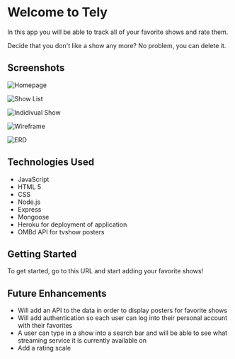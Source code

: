 # Welcome to Tely #

In this app you will be able to track all of your favorite shows and rate them.

Decide that you don't like a show any more? No problem, you can delete it.


## Screenshots ## 

![Homepage](https://i.imgur.com/pLzSVDk.png)

![Show List](https://i.imgur.com/xf6iKya.png)

![Indidivual Show](https://i.imgur.com/1rWOmjz.png)

![Wireframe](https://i.imgur.com/dQP40b6.png)

![ERD](https://i.imgur.com/yQeyZSh.png)

## Technologies Used ##
- JavaScript
- HTML 5
- CSS
- Node.js
- Express
- Mongoose
- Heroku for deployment of application
- OMBd API for tvshow posters

## Getting Started ## 
To get started, go to this URL and start adding your favorite shows!

## Future Enhancements ##

- Will add an API to the data in order to display posters for favorite shows 
- Will add authentication so each user can log into their personal account with their favorites 
- A user can type in a show into a search bar and will be able to see what streaming service it is currently available on
- Add a rating scale 